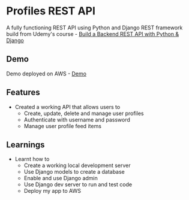# Profiles REST API

A fully functioning REST API using Python and Django REST framework build from Udemy's course - [Build a Backend REST API with Python & Django](https://www.udemy.com/course/django-python/)

## Demo

Demo deployed on AWS - [Demo](http://ec2-3-1-201-18.ap-southeast-1.compute.amazonaws.com/api/)

## Features

* Created a working API that allows users to
  - Create, update, delete and manage user profiles
  - Authenticate with username and password
  - Manage user profile feed items
  
## Learnings

* Learnt how to
  - Create a working local development server
  - Use Django models to create a database
  - Enable and use Django admin
  - Use Django dev server to run and test code
  - Deploy my app to AWS
